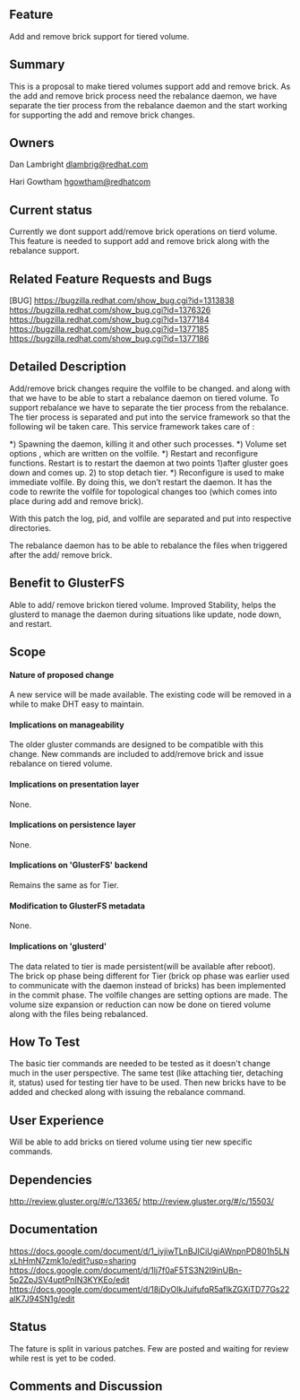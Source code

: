 Feature
-------

Add and remove brick support for tiered volume.

Summary
-------

This is a proposal to make tiered volumes support add and remove brick.
As the add and remove brick process need the rebalance daemon, we have separate
the tier process from the rebalance daemon and the start working for supporting
the add and remove brick changes.

Owners
------

Dan Lambright <dlambrig@redhat.com>

Hari Gowtham <hgowtham@redhatcom>

Current status
--------------

Currently we dont support add/remove brick operations on tierd volume.
This feature is needed to support add and remove brick along with the rebalance
support.

Related Feature Requests and Bugs
---------------------------------

[BUG] https://bugzilla.redhat.com/show_bug.cgi?id=1313838
https://bugzilla.redhat.com/show_bug.cgi?id=1376326
https://bugzilla.redhat.com/show_bug.cgi?id=1377184
https://bugzilla.redhat.com/show_bug.cgi?id=1377185
https://bugzilla.redhat.com/show_bug.cgi?id=1377186

Detailed Description
--------------------

Add/remove brick changes require the volfile to be changed.
and along with that we have to be able to start a rebalance daemon on
tiered volume. To support rebalance we have to separate the tier process
from the rebalance. The tier process is separated and put into the service
framework so that the following wil be taken care.
This service framework takes care of :

*) Spawning the daemon, killing it and other such processes.
*) Volume set options , which are written on the volfile.
*) Restart and reconfigure functions. Restart is to restart the daemon at
two points
        1)after gluster goes down and comes up.
        2) to stop detach tier.
*) Reconfigure is used to make immediate volfile.
By doing this, we don’t restart the daemon. It has the code to rewrite
the volfile for topological changes too (which comes into place during
add and remove brick).

With this patch the log, pid, and volfile are separated and put into
respective directories.

The rebalance daemon has to be able to rebalance the files when triggered
after the add/ remove brick.

Benefit to GlusterFS
--------------------

Able to add/ remove brickon tiered volume. Improved Stability,
helps the glusterd to manage the daemon during situations
like update, node down, and restart.

Scope
-----

#### Nature of proposed change

A new service will be made available. The existing code will be removed in a
while to make DHT easy to maintain.

#### Implications on manageability

The older gluster commands are designed to be compatible with this change.
New commands are included to add/remove brick and issue rebalance on tiered
volume.

#### Implications on presentation layer

None.

#### Implications on persistence layer

None.

#### Implications on 'GlusterFS' backend

Remains the same as for Tier.

#### Modification to GlusterFS metadata

None.

#### Implications on 'glusterd'

The data related to tier is made persistent(will be available after reboot).
The brick op phase being different for Tier (brick op phase was earlier used
to communicate with the daemon instead of bricks) has been implemented in
the commit phase.
The volfile changes are setting options are made.
The volume size expansion or reduction can now be done on tiered volume along
with the files being rebalanced.

How To Test
-----------

The basic tier commands are needed to be tested as it doesn't change much
in the user perspective. The same test (like attaching tier, detaching it,
status) used for testing tier have to be used.
Then new bricks have to be added and checked along with issuing the rebalance
command.

User Experience
---------------

Will be able to add bricks on tiered volume using tier new specific commands.

Dependencies
------------

http://review.gluster.org/#/c/13365/
http://review.gluster.org/#/c/15503/

Documentation
-------------

https://docs.google.com/document/d/1_iyjiwTLnBJlCiUgjAWnpnPD801h5LNxLhHmN7zmk1o/edit?usp=sharing
https://docs.google.com/document/d/1lj7f0aF5TS3N2I9inUBn-5p2ZpJSV4uptPnIN3KYKEo/edit
https://docs.google.com/document/d/18jDyOIkJuifufqR5afIkZGXiTD77Gs22alK7J94SN1g/edit

Status
------
The fature is split in various patches. Few are posted and waiting for
review while rest is yet to be coded.

Comments and Discussion
-----------------------
